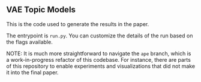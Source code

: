 ## VAE Topic Models

This is the code used to generate the results in the paper.

The entrypoint is `run.py`. You can customize the details of the run based on the flags available.

NOTE: It is much more straightforward to navigate the `ape` branch, which is a work-in-progress refactor of this codebase. For instance, there are parts of this repository to enable experiments and visualizations that did not make it into the final paper.